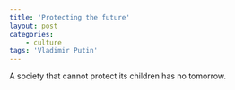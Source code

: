 ```yaml
---
title: 'Protecting the future'
layout: post
categories:
    - culture
tags: 'Vladimir Putin'
---
```


A society that cannot protect its children has no tomorrow.
